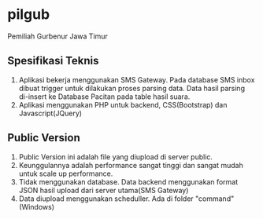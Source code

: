 # pilgub
Pemiliah Gurbenur Jawa Timur

## Spesifikasi Teknis
1. Aplikasi bekerja menggunakan SMS Gateway. Pada database SMS inbox dibuat trigger untuk dilakukan proses parsing data. Data hasil parsing di-insert ke Database Pacitan pada table hasil suara. 
2. Aplikasi menggunakan PHP untuk backend, CSS(Bootstrap) dan Javascript(JQuery)

## Public Version
1. Public Version ini adalah file yang diupload di server public.
2. Keunggulannya adalah performance sangat tinggi dan sangat mudah untuk scale up performance.
3. Tidak menggunakan database. Data backend menggunakan format JSON hasil upload dari server utama(SMS Gateway)
4. Data diupload menggunakan scheduller. Ada di folder "command"(Windows)

